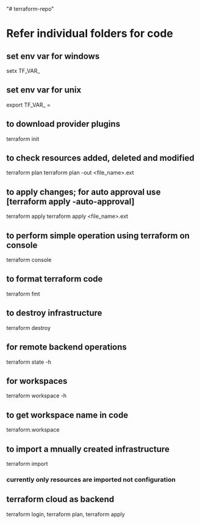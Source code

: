 "# terraform-repo" 
# Refer individual folders for code

## set env var for windows
setx TF_VAR_<varname> <varvalue>

## set env var for unix
export TF_VAR_<varname> = <varvalue>

## to download provider plugins
terraform init

## to check resources added, deleted and modified
terraform plan
terraform plan -out <file_name>.ext

## to apply changes; for auto approval use [terraform apply -auto-approval]
terraform apply
terraform apply <file_name>.ext

## to perform simple operation using terraform on console
terraform console

## to format terraform code
terraform fmt

## to destroy infrastructure
terraform destroy

## for remote backend operations
terraform state -h

## for workspaces
terraform workspace -h

## to get workspace name in code
terraform.workspace

## to import a mnually created infrastructure
terraform import
### currently only resources are imported not configuration

## terraform cloud as backend
terraform login, terraform plan, terraform apply

